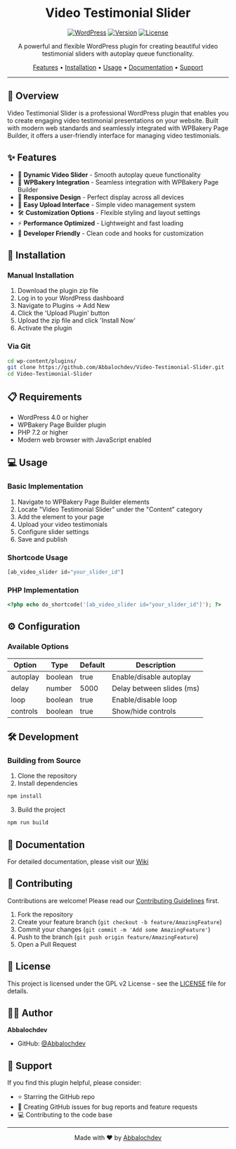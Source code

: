 <div align="center">

# Video Testimonial Slider

[![WordPress](https://img.shields.io/badge/WordPress-Plugin-blue.svg)](https://wordpress.org)
[![Version](https://img.shields.io/badge/Version-1.2.0-green.svg)](https://github.com/Abbalochdev/Video-Testimonial-Slider)
[![License](https://img.shields.io/badge/License-GPL%20v2-blue.svg)](LICENSE)

A powerful and flexible WordPress plugin for creating beautiful video testimonial sliders with autoplay queue functionality.

[Features](#features) • [Installation](#installation) • [Usage](#usage) • [Documentation](#documentation) • [Support](#support)

</div>

---

## 🎯 Overview

Video Testimonial Slider is a professional WordPress plugin that enables you to create engaging video testimonial presentations on your website. Built with modern web standards and seamlessly integrated with WPBakery Page Builder, it offers a user-friendly interface for managing video testimonials.

## ✨ Features

- 🎥 **Dynamic Video Slider** - Smooth autoplay queue functionality
- 🎨 **WPBakery Integration** - Seamless integration with WPBakery Page Builder
- 📱 **Responsive Design** - Perfect display across all devices
- 🎯 **Easy Upload Interface** - Simple video management system
- 🛠️ **Customization Options** - Flexible styling and layout settings
- ⚡ **Performance Optimized** - Lightweight and fast loading
- 🔧 **Developer Friendly** - Clean code and hooks for customization

## 🚀 Installation

### Manual Installation

1. Download the plugin zip file
2. Log in to your WordPress dashboard
3. Navigate to Plugins → Add New
4. Click the 'Upload Plugin' button
5. Upload the zip file and click 'Install Now'
6. Activate the plugin

### Via Git

```bash
cd wp-content/plugins/
git clone https://github.com/Abbalochdev/Video-Testimonial-Slider.git
cd Video-Testimonial-Slider
```

## 📋 Requirements

- WordPress 4.0 or higher
- WPBakery Page Builder plugin
- PHP 7.2 or higher
- Modern web browser with JavaScript enabled

## 💻 Usage

### Basic Implementation

1. Navigate to WPBakery Page Builder elements
2. Locate "Video Testimonial Slider" under the "Content" category
3. Add the element to your page
4. Upload your video testimonials
5. Configure slider settings
6. Save and publish

### Shortcode Usage

```php
[ab_video_slider id="your_slider_id"]
```

### PHP Implementation

```php
<?php echo do_shortcode('[ab_video_slider id="your_slider_id"]'); ?>
```

## ⚙️ Configuration

### Available Options

| Option | Type | Default | Description |
|--------|------|---------|-------------|
| autoplay | boolean | true | Enable/disable autoplay |
| delay | number | 5000 | Delay between slides (ms) |
| loop | boolean | true | Enable/disable loop |
| controls | boolean | true | Show/hide controls |

## 🛠️ Development

### Building from Source

1. Clone the repository
2. Install dependencies
```bash
npm install
```
3. Build the project
```bash
npm run build
```

## 📖 Documentation

For detailed documentation, please visit our [Wiki](https://github.com/Abbalochdev/Video-Testimonial-Slider/wiki)

## 🤝 Contributing

Contributions are welcome! Please read our [Contributing Guidelines](CONTRIBUTING.md) first.

1. Fork the repository
2. Create your feature branch (`git checkout -b feature/AmazingFeature`)
3. Commit your changes (`git commit -m 'Add some AmazingFeature'`)
4. Push to the branch (`git push origin feature/AmazingFeature`)
5. Open a Pull Request

## 📝 License

This project is licensed under the GPL v2 License - see the [LICENSE](LICENSE) file for details.

## 👨‍💻 Author

**Abbalochdev**
- GitHub: [@Abbalochdev](https://github.com/Abbalochdev)

## 🙏 Support

If you find this plugin helpful, please consider:
- ⭐ Starring the GitHub repo
- 🐛 Creating GitHub issues for bug reports and feature requests
- 💻 Contributing to the code base

---

<div align="center">
Made with ❤️ by <a href="https://github.com/Abbalochdev">Abbalochdev</a>
</div>
